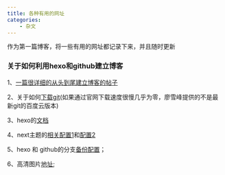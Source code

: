 ```yaml
---
title: 各种有用的网址
categories:
	- 杂文
---
```

作为第一篇博客，将一些有用的网址都记录下来，并且随时更新


### 关于如何利用hexo和github建立博客
1、[一篇很详细的从头到尾建立博客的帖子](https://blog.csdn.net/grave2015/article/details/79961843)

2、关于如何[下载git](https://www.liaoxuefeng.com/wiki/0013739516305929606dd18361248578c67b8067c8c017b000)(如果通过官网下载速度很慢几乎为零，廖雪峰提供的不是最新git的百度云版本)

3、hexo的[文档](https://hexo.io/zh-cn/docs/)

4、next主题的[相关配置1](https://blog.csdn.net/sinat_33381791/article/details/82788277)和[配置2](https://www.jianshu.com/p/efbeddc5eb19)

5、hexo 和 github的分支[备份配置](https://blog.csdn.net/gatieme/article/details/82317704)；

6、高清图片[地址](https://unsplash.com);

